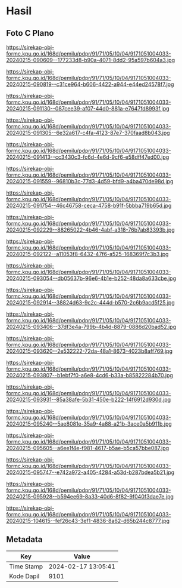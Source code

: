 # Hasil

## Foto C Plano

https://sirekap-obj-formc.kpu.go.id/168d/pemilu/pdpr/91/71/05/10/04/9171051004033-20240215-090609--177233d8-b90a-4071-8dd2-95a597b604a3.jpg

https://sirekap-obj-formc.kpu.go.id/168d/pemilu/pdpr/91/71/05/10/04/9171051004033-20240215-090819--c31ce964-b606-4422-a944-e44ed24578f7.jpg

https://sirekap-obj-formc.kpu.go.id/168d/pemilu/pdpr/91/71/05/10/04/9171051004033-20240215-091130--087cee39-af07-44d0-881a-e7647fd8993f.jpg

https://sirekap-obj-formc.kpu.go.id/168d/pemilu/pdpr/91/71/05/10/04/9171051004033-20240215-091305--6e32a617-c4fa-4123-87e7-370faad8b043.jpg

https://sirekap-obj-formc.kpu.go.id/168d/pemilu/pdpr/91/71/05/10/04/9171051004033-20240215-091413--cc3430c3-fc6d-4e6d-9cf6-e58dff47ed00.jpg

https://sirekap-obj-formc.kpu.go.id/168d/pemilu/pdpr/91/71/05/10/04/9171051004033-20240215-091559--96810b3c-77d3-4d59-bfd9-a4ba470de98d.jpg

https://sirekap-obj-formc.kpu.go.id/168d/pemilu/pdpr/91/71/05/10/04/9171051004033-20240215-091754--46c46758-ceca-4758-b91f-5bbba719b65d.jpg

https://sirekap-obj-formc.kpu.go.id/168d/pemilu/pdpr/91/71/05/10/04/9171051004033-20240215-092229--88265022-4b46-4abf-a318-76b7ab83393b.jpg

https://sirekap-obj-formc.kpu.go.id/168d/pemilu/pdpr/91/71/05/10/04/9171051004033-20240215-092122--a11053f8-6432-47f6-a525-168369f7c3b3.jpg

https://sirekap-obj-formc.kpu.go.id/168d/pemilu/pdpr/91/71/05/10/04/9171051004033-20240215-093054--db05637b-96e6-4b1e-b252-48da8a633cbe.jpg

https://sirekap-obj-formc.kpu.go.id/168d/pemilu/pdpr/91/71/05/10/04/9171051004033-20240215-092914--38824d63-9c2c-444d-b570-2c6b9acd5f25.jpg

https://sirekap-obj-formc.kpu.go.id/168d/pemilu/pdpr/91/71/05/10/04/9171051004033-20240215-093406--37df3e4a-799b-4b4d-8879-0886d20bad52.jpg

https://sirekap-obj-formc.kpu.go.id/168d/pemilu/pdpr/91/71/05/10/04/9171051004033-20240215-093620--2e532222-72da-48a1-8673-4023b8aff769.jpg

https://sirekap-obj-formc.kpu.go.id/168d/pemilu/pdpr/91/71/05/10/04/9171051004033-20240215-093807--b1ebf7f0-a6e8-4cd6-b33a-b85822284b70.jpg

https://sirekap-obj-formc.kpu.go.id/168d/pemilu/pdpr/91/71/05/10/04/9171051004033-20240215-093931--85a38afe-5b31-450e-b222-14f6912d930d.jpg

https://sirekap-obj-formc.kpu.go.id/168d/pemilu/pdpr/91/71/05/10/04/9171051004033-20240215-095240--5ae8081e-35a9-4a88-a21b-3ace0a5b911b.jpg

https://sirekap-obj-formc.kpu.go.id/168d/pemilu/pdpr/91/71/05/10/04/9171051004033-20240215-095605--a6ee1f4e-f981-4617-b5ae-b5ca57bbe087.jpg

https://sirekap-obj-formc.kpu.go.id/168d/pemilu/pdpr/91/71/05/10/04/9171051004033-20240215-095747--e742a972-a405-4284-a53d-b287bdea5b21.jpg

https://sirekap-obj-formc.kpu.go.id/168d/pemilu/pdpr/91/71/05/10/04/9171051004033-20240215-095928--b594ee69-8a33-40d6-8f82-9f040f3dae7e.jpg

https://sirekap-obj-formc.kpu.go.id/168d/pemilu/pdpr/91/71/05/10/04/9171051004033-20240215-104615--fef26c43-3ef1-4836-8a62-d65b244c8777.jpg


## Metadata

| Key        | Value               |
| ---------- | ------------------- |
| Time Stamp | 2024-02-17 13:05:41 |
| Kode Dapil | 9101                |



